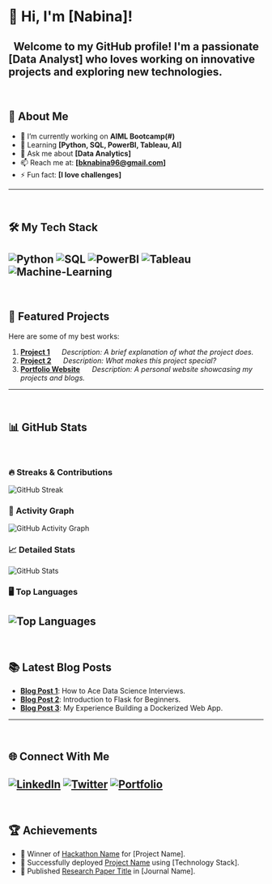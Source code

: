 
# 👋 Hi, I'm [Nabina]!
 
Welcome to my GitHub profile! I'm a passionate [Data Analyst] who loves working on innovative projects and exploring new technologies.
 
---
 
## 🌟 About Me
- 🔭 I’m currently working on **AIML Bootcamp(#)**
- 🌱 Learning **[Python, SQL, PowerBI, Tableau, AI]**
- 💬 Ask me about **[Data Analytics]**
- 📫 Reach me at: **[bknabina96@gmail.com]**
- ⚡ Fun fact: **[I love challenges]**
 
---
 
## 🛠️ My Tech Stack
![Python](https://img.shields.io/badge/Python-3.9-blue)
![SQL](https://img.shields.io/badge/SQL-yellow)
![PowerBI](https://img.shields.io/badge/PowerBI-blue)
![Tableau](https://img.shields.io/badge/Tableau-lightblue)
![Machine-Learning](https://img.shields.io/badge/Machine-Learning-orange)
 
---
 
## 🚀 Featured Projects
Here are some of my best works:
1. [**Project 1**](https://github.com/codehog96/https://github.com/takeo-quantumleap/bda66-imdb-movie-reviews-scraping-cleaning-the-movie-ratings-bda66-imdb-s151541)  
   _Description: A brief explanation of what the project does._
 
2. [**Project 2**](https://github.com/YourUsername/YourRepo)  
   _Description: What makes this project special?_
 
3. [**Portfolio Website**](https://github.com/YourUsername/Portfolio)  
   _Description: A personal website showcasing my projects and blogs._
 
---
 
## 📊 GitHub Stats
 
### 🔥 Streaks & Contributions
![GitHub Streak](https://github-readme-streak-stats.herokuapp.com/?user=codehog96&theme=dark)
 
### 🌟 Activity Graph
![GitHub Activity Graph](https://github-readme-activity-graph.cyclic.app/graph?username=codehog96&theme=dracula)
 
### 📈 Detailed Stats
![GitHub Stats](https://github-readme-stats.vercel.app/api?username=codehog96&show_icons=true&theme=radical)
 
### 🖥️ Top Languages
![Top Languages](https://github-readme-stats.vercel.app/api/top-langs/?username=codehog96&layout=compact&theme=radical)
 
---
 
## 📚 Latest Blog Posts
- [**Blog Post 1**](#): How to Ace Data Science Interviews.
- [**Blog Post 2**](#): Introduction to Flask for Beginners.
- [**Blog Post 3**](#): My Experience Building a Dockerized Web App.
 
---
 
## 🌐 Connect With Me
[![LinkedIn](https://img.shields.io/badge/LinkedIn-YourName-blue?logo=linkedin)](https://linkedin.com/in/YourProfile)
[![Twitter](https://img.shields.io/badge/Twitter-YourHandle-blue?logo=twitter)](https://twitter.com/YourHandle)
[![Portfolio](https://img.shields.io/badge/Portfolio-YourWebsite-lightblue)](https://YourWebsite.com)
 
---
 
## 🏆 Achievements
- 🏅 Winner of [Hackathon Name](#) for [Project Name].
- 🚀 Successfully deployed [Project Name](#) using [Technology Stack].
- 📜 Published [Research Paper Title](#) in [Journal Name].
 
